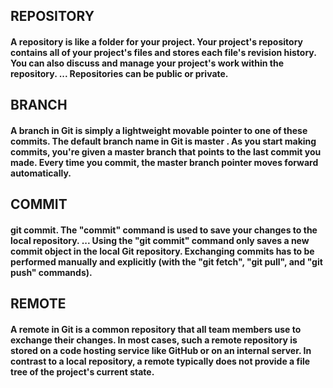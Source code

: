 ## REPOSITORY
#### A repository is like a folder for your project. Your project's repository contains all of your project's files and stores each file's revision history. You can also discuss and manage your project's work within the repository. ... Repositories can be public or private.

## BRANCH
#### A branch in Git is simply a lightweight movable pointer to one of these commits. The default branch name in Git is master . As you start making commits, you're given a master branch that points to the last commit you made. Every time you commit, the master branch pointer moves forward automatically.

## COMMIT
#### git commit. The "commit" command is used to save your changes to the local repository. ... Using the "git commit" command only saves a new commit object in the local Git repository. Exchanging commits has to be performed manually and explicitly (with the "git fetch", "git pull", and "git push" commands).

## REMOTE
#### A remote in Git is a common repository that all team members use to exchange their changes. In most cases, such a remote repository is stored on a code hosting service like GitHub or on an internal server. In contrast to a local repository, a remote typically does not provide a file tree of the project's current state.
